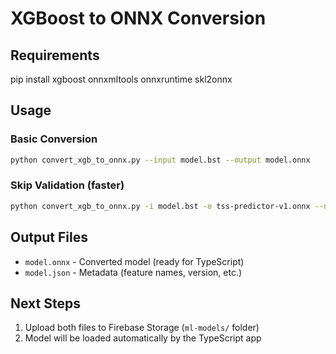 # XGBoost to ONNX Conversion

## Requirements
pip install xgboost onnxmltools onnxruntime skl2onnx

## Usage

### Basic Conversion
```bash
python convert_xgb_to_onnx.py --input model.bst --output model.onnx
```

### Skip Validation (faster)
```bash
python convert_xgb_to_onnx.py -i model.bst -o tss-predictor-v1.onnx --no-validate
```

## Output Files
- `model.onnx` - Converted model (ready for TypeScript)
- `model.json` - Metadata (feature names, version, etc.)

## Next Steps
1. Upload both files to Firebase Storage (`ml-models/` folder)
2. Model will be loaded automatically by the TypeScript app
